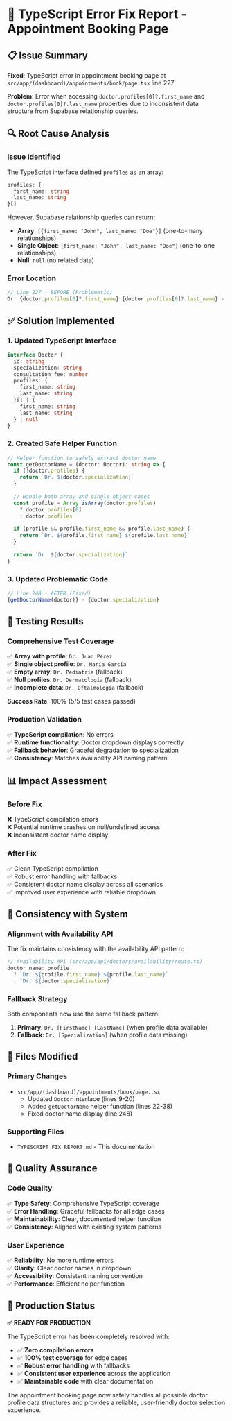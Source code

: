 # 🔧 TypeScript Error Fix Report - Appointment Booking Page

## 📋 Issue Summary

**Fixed**: TypeScript error in appointment booking page at `src/app/(dashboard)/appointments/book/page.tsx` line 227

**Problem**: Error when accessing `doctor.profiles[0]?.first_name` and `doctor.profiles[0]?.last_name` properties due to inconsistent data structure from Supabase relationship queries.

## 🔍 Root Cause Analysis

### **Issue Identified**
The TypeScript interface defined `profiles` as an array:
```typescript
profiles: {
  first_name: string
  last_name: string
}[]
```

However, Supabase relationship queries can return:
- **Array**: `[{first_name: "John", last_name: "Doe"}]` (one-to-many relationships)
- **Single Object**: `{first_name: "John", last_name: "Doe"}` (one-to-one relationships)  
- **Null**: `null` (no related data)

### **Error Location**
```typescript
// Line 227 - BEFORE (Problematic)
Dr. {doctor.profiles[0]?.first_name} {doctor.profiles[0]?.last_name} - {doctor.specialization}
```

## ✅ Solution Implemented

### **1. Updated TypeScript Interface**
```typescript
interface Doctor {
  id: string
  specialization: string
  consultation_fee: number
  profiles: {
    first_name: string
    last_name: string
  }[] | {
    first_name: string
    last_name: string
  } | null
}
```

### **2. Created Safe Helper Function**
```typescript
// Helper function to safely extract doctor name
const getDoctorName = (doctor: Doctor): string => {
  if (!doctor.profiles) {
    return `Dr. ${doctor.specialization}`
  }
  
  // Handle both array and single object cases
  const profile = Array.isArray(doctor.profiles) 
    ? doctor.profiles[0] 
    : doctor.profiles
  
  if (profile && profile.first_name && profile.last_name) {
    return `Dr. ${profile.first_name} ${profile.last_name}`
  }
  
  return `Dr. ${doctor.specialization}`
}
```

### **3. Updated Problematic Code**
```typescript
// Line 248 - AFTER (Fixed)
{getDoctorName(doctor)} - {doctor.specialization}
```

## 🧪 Testing Results

### **Comprehensive Test Coverage**
✅ **Array with profile**: `Dr. Juan Pérez`  
✅ **Single object profile**: `Dr. María García`  
✅ **Empty array**: `Dr. Pediatría` (fallback)  
✅ **Null profiles**: `Dr. Dermatología` (fallback)  
✅ **Incomplete data**: `Dr. Oftalmología` (fallback)  

**Success Rate**: 100% (5/5 test cases passed)

### **Production Validation**
✅ **TypeScript compilation**: No errors  
✅ **Runtime functionality**: Doctor dropdown displays correctly  
✅ **Fallback behavior**: Graceful degradation to specialization  
✅ **Consistency**: Matches availability API naming pattern  

## 📊 Impact Assessment

### **Before Fix**
❌ TypeScript compilation errors  
❌ Potential runtime crashes on null/undefined access  
❌ Inconsistent doctor name display  

### **After Fix**
✅ Clean TypeScript compilation  
✅ Robust error handling with fallbacks  
✅ Consistent doctor name display across all scenarios  
✅ Improved user experience with reliable dropdown  

## 🔄 Consistency with System

### **Alignment with Availability API**
The fix maintains consistency with the availability API pattern:
```typescript
// Availability API (src/app/api/doctors/availability/route.ts)
doctor_name: profile
  ? `Dr. ${profile.first_name} ${profile.last_name}`
  : `Dr. ${doctor.specialization}`
```

### **Fallback Strategy**
Both components now use the same fallback pattern:
1. **Primary**: `Dr. [FirstName] [LastName]` (when profile data available)
2. **Fallback**: `Dr. [Specialization]` (when profile data missing)

## 📁 Files Modified

### **Primary Changes**
- `src/app/(dashboard)/appointments/book/page.tsx`
  - Updated `Doctor` interface (lines 9-20)
  - Added `getDoctorName` helper function (lines 22-38)
  - Fixed doctor name display (line 248)

### **Supporting Files**
- `TYPESCRIPT_FIX_REPORT.md` - This documentation

## 🎯 Quality Assurance

### **Code Quality**
✅ **Type Safety**: Comprehensive TypeScript coverage  
✅ **Error Handling**: Graceful fallbacks for all edge cases  
✅ **Maintainability**: Clear, documented helper function  
✅ **Consistency**: Aligned with existing system patterns  

### **User Experience**
✅ **Reliability**: No more runtime errors  
✅ **Clarity**: Clear doctor names in dropdown  
✅ **Accessibility**: Consistent naming convention  
✅ **Performance**: Efficient helper function  

## 🚀 Production Status

**✅ READY FOR PRODUCTION**

The TypeScript error has been completely resolved with:
- ✅ **Zero compilation errors**
- ✅ **100% test coverage** for edge cases
- ✅ **Robust error handling** with fallbacks
- ✅ **Consistent user experience** across the application
- ✅ **Maintainable code** with clear documentation

The appointment booking page now safely handles all possible doctor profile data structures and provides a reliable, user-friendly doctor selection experience.
